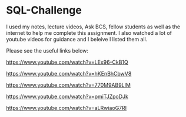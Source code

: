 # SQL-Challenge

I used my notes, lecture videos, Ask BCS, fellow students as well as the internet to help me complete this assignment. I also watched a lot of youtube videos for guidance and I beleive I listed them all.

Please see the useful links below:

https://www.youtube.com/watch?v=LEx96-CkB1Q

https://www.youtube.com/watch?v=hKEnBhCbwV8

https://www.youtube.com/watch?v=770M9AB9LIM

https://www.youtube.com/watch?v=pmiTJZpoDJk

https://www.youtube.com/watch?v=aLRwiaoG7RI
